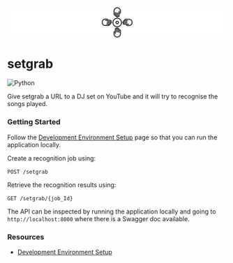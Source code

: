 
![setgrab logo](docs/assets/setgrab_banner.png)
# setgrab
![Python](https://img.shields.io/badge/python-3.8-blue)

Give setgrab a URL to a DJ set on YouTube and it will try to recognise the songs played.

### Getting Started

Follow the [Development Environment Setup](docs/developemental_env_setup.md) page so that you can run the application locally.

Create a recognition job using:
```commandline
POST /setgrab
```
Retrieve the recognition results using:
```commandline
GET /setgrab/{job_Id}
```

The API can be inspected by running the application locally and going to `http://localhost:8000` where there is a Swagger doc available.

### Resources

- [Development Environment Setup](docs/developemental_env_setup.md)
